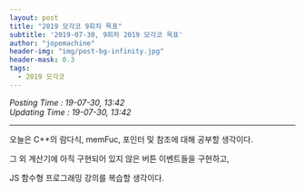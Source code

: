 ```yaml
---
layout: post
title: "2019 모각코 9회차 목표"
subtitle: '2019-07-30, 9회차 2019 모각코 목표'
author: "jopemachine"
header-img: "img/post-bg-infinity.jpg"
header-mask: 0.3
tags:
  - 2019 모각코
---
```


<i>Posting Time : 19-07-30, 13:42</i><br>
<i>Updating Time : 19-07-30, 13:42</i><br>

---

오늘은 C++의 람다식, memFuc, 포인터 및 참조에 대해 공부할 생각이다.

그 외 계산기에 아직 구현되어 있지 않은 버튼 이벤트들을 구현하고,

JS 함수형 프로그래밍 강의를 복습할 생각이다.